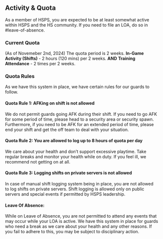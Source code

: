 ## Activity & Quota
As a member of HSPS, you are expected to be at least somewhat active within HSPS and the HS community. If you need to file an LOA, do so in #leave-of-absence.

### Current Quota
(As of Novemeber 2nd, 2024)
The quota period is 2 weeks.
__In-Game Activity (Shifts)__ - 2 hours (120 mins) per 2 weeks.
**AND**
__Training Attendance__ - 2 times per 2 weeks.

### Quota Rules
As we have this system in place, we have certain rules for our guards to follow.

#### Quota Rule 1: AFKing on shift is not allowed
We do not permit guards going AFK during their shift. If you need to go AFK for some period of time, please head to a security area or security spawn. Furthermore, if you need to be AFK for an extended period of time, please end your shift and get the off team to deal with your situation.

#### Quota Rule 2: You are allowed to log up to 8 hours of quota per day
We care about your health and don’t support excessive playtime. Take regular breaks and monitor your health while on duty. If you feel ill, we recommend not getting on at all.

#### Quota Rule 3: Logging shifts on private servers is not allowed
In case of manual shift logging system being in place, you are not allowed to log shifts on private servers. Shift logging is allowed only on public servers and special events if permitted by HSPS leadership.

#### Leave Of Absence:
While on Leave of Absence, you are not permitted to attend any events that may occur while your LOA is active. We have this system in place for guards who need a break as we care about your health and any other reasons. If you fail to adhere to this, you may be subject to disciplinary action.
